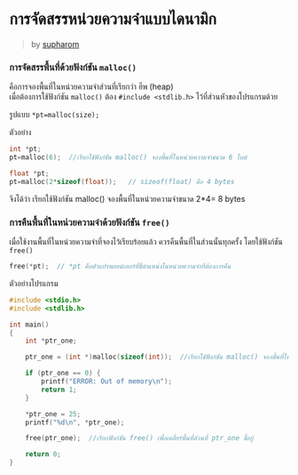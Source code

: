 # การจัดสรรหน่วยความจำแบบไดนามิก #
> by [supharom](https://github.com/supharom)

### การจัดสรรพื้นที่ด้วยฟังก์ชัน `malloc()` ###

คือการจองพื้นที่ในหน่วยความจำส่วนที่เรียกว่า ฮีพ (heap) <br>
เมื่อต้องการใช้ฟังก์ชัน `malloc()` ต้อง `#include <stdlib.h>` ไว้ที่ส่วนหัวของโปรแกรมด้วย

รูปแบบ 	`*pt=malloc(size);`

ตัวอย่าง
```c
int *pt;
pt=malloc(6);  //เรียกใช้ฟังก์ชัน malloc() จองพื้นที่ในหน่วยความจำขนาด 6 ไบต์
```

```c
float *pt;
pt=malloc(2*sizeof(float));   // sizeof(float) คือ 4 bytes
```
จึงได้ว่า เรียกใช้ฟังก์ชัน malloc() จองพื้นที่ในหน่วยความจำขนาด 2*4= 8 bytes

### การคืนพื้นที่ในหน่วยความจำด้วยฟังก์ชัน `free()` ###

เมื่อใช้งานพื้นที่ในหน่วยความจำที่จองไว้เรียบร้อยแล้ว ควรคืนพื้นที่ในส่วนนั้นทุกครั้ง โดยใช้ฟังก์ชัน `free()`
```c
free(*pt);  // *pt คือตัวแปรพอยน์เตอร์ที่ชี้ตำแหน่งในหน่วยความจำที่ต้องการคืน
```

ตัวอย่างโปรแกรม
```c
#include <stdio.h>
#include <stdlib.h>

int main()
{
    int *ptr_one;

    ptr_one = (int *)malloc(sizeof(int));  //เรียกใช้ฟังก์ชัน malloc() จองพื้นที่ในหน่วยความจำ

    if (ptr_one == 0) {
        printf("ERROR: Out of memory\n");
        return 1;
    }

    *ptr_one = 25;
    printf("%d\n", *ptr_one);

    free(ptr_one);  //เรียกฟังก์ชัน free() เพื่อเคลี่ยร์พื้นที่ส่วนที่ ptr_one ชี้อยู่

    return 0;
}
```
